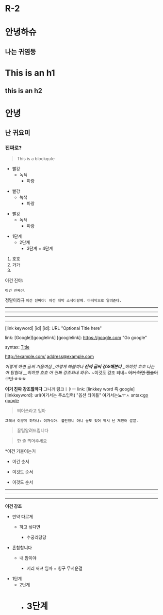 # R-2
# 안녕하슈
## 나는 귀염둥
This is an h1
==============
this is an h2
--------------
# 안녕
##  난 귀요미
### 진짜로?
> This is a blockqute

* 빨강
  * 녹색
    * 파랑
    
+ 빨강
  + 녹색
    + 파랑
    
- 빨강
  - 녹색
    - 파랑
      
* 1단계
    - 2단계
        + 3단계
            = 4단계 
 
1. 호호
3. 가가
2. 
이건 진야: 

    이건 진짜야.
정말이라규
``` 이건 진짜야: 이건 대박 소식이랑께. 마지막으로 알려준다. ```
***
* * *
- - - 
-----------------
[link keyword] [id]
[id]: URL "Optional Title here"

link:  [Google][googlelink] 
[googlelink]:  https://google.com "Go google"

syntax: [Title](link)

<http://example.com/>
<address@example.com>

*이렇게 하면 글씨 기울여짐
_이렇게 해볼까나
**진짜 글씨 강조해본다**
_히히힛 호호 나는야 탐험대
__히히힛 호호 어 진짜 강조되네 와우~*
~이것도 강조 되네~
~~이거 하면 캔슬이구먼 ㅎㅎㅎ~~

__이거 진짜 강조할꺼다__
그니까 링크ㅣㅑㅡ
link: [linkkey word 즉 google]
[linkkeyword]: url(여기서는 주소입력) "옵션 타이틀" 여기서는뇨ㅜㅅ
sntax:[go google](link)
<img width="" height=""></img>
> 띄어쓰라고 임마

``` 그래서 이렇게 하자나: 이자식아. 불만있니 아니 물도 있어 역시 난 재밌어 깔깔. ```

> 꿀팁알려드립니다

> 한 줄 띄어주세요

*이건 기울이는거
* 이건 순서
- 이것도 순서
+ 이것도 순서
----
***
---
__이건 강조__

* 만약 다르게
  * 하고 싶다면 
  
     * 수궁리당당
 
 
* 혼합합니다
  - 내 맘이야
  
     + 저리 꺼져 임마
        = 힝구 무서운걸 
- 1단계
  - 2단계
    - 3단계
      = 
